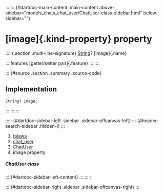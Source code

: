 ::::::: {#dartdoc-main-content .main-content above-sidebar="models_chats_chat_user/ChatUser-class-sidebar.html" below-sidebar=""}
<div>

# [image]{.kind-property} property

</div>

:::: {.section .multi-line-signature}
[String](https://api.flutter.dev/flutter/dart-core/String-class.html)?
[image]{.name}

::: features
[getter/setter pair]{.feature}
:::
::::

::: {#source .section .summary .source-code}
## Implementation

``` language-dart
String? image;
```
:::
:::::::

::::: {#dartdoc-sidebar-left .sidebar .sidebar-offcanvas-left}
::: {#header-search-sidebar .hidden-l}
:::

1.  [talawa](../../index.html)
2.  [chat_user](../../models_chats_chat_user/)
3.  [ChatUser](../../models_chats_chat_user/ChatUser-class.html)
4.  image property

##### ChatUser class

::: {#dartdoc-sidebar-left-content}
:::
:::::

::: {#dartdoc-sidebar-right .sidebar .sidebar-offcanvas-right}
:::

